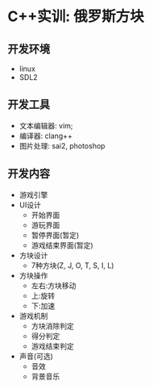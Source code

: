 # C++实训: 俄罗斯方块

## 开发环境
* linux
* SDL2

## 开发工具
* 文本编辑器: vim;
* 编译器: clang++
* 图片处理: sai2, photoshop

## 开发内容
* 游戏引擎
* UI设计
    * 开始界面
    * 游玩界面
    * 暂停界面(暂定)
    * 游戏结束界面(暂定)
* 方块设计
    * 7种方块(Z, J, O, T, S, I, L)
* 方块操作
    * 左右:方块移动
    * 上:旋转
    * 下:加速
* 游戏机制
    * 方块消除判定
    * 得分判定
    * 游戏结束判定
* 声音(可选)
    * 音效
    * 背景音乐
